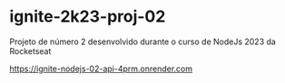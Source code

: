 # ignite-2k23-proj-02
Projeto de número 2 desenvolvido durante o curso de NodeJs 2023 da Rocketseat

https://ignite-nodejs-02-api-4prm.onrender.com
